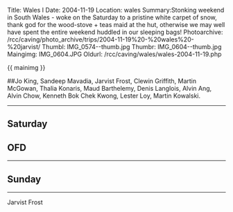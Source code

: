 Title: Wales I 
Date: 2004-11-19
Location: wales
Summary:Stonking weekend in South Wales - woke on the Saturday to a pristine white carpet of snow, thank god for the wood-stove + teas maid at the hut, otherwise we may well have spent the entire weekend huddled in our sleeping bags!
Photoarchive: /rcc/caving/photo_archive/trips/2004-11-19%20-%20wales%20-%20jarvist/
Thumbl: IMG_0574--thumb.jpg
Thumbr: IMG_0604--thumb.jpg
Maingimg: IMG_0604.JPG
Oldurl: /rcc/caving/wales/wales-2004-11-19.php

{{ mainimg }}

##Jo King, Sandeep Mavadia, Jarvist Frost, Clewin Griffith, Martin McGowan, Thalia Konaris, Maud Barthelemy, Denis Langlois, Alvin Ang, Alvin Chow, Kenneth Bok Chek Kwong, Lester Loy, Martin Kowalski.

* * *

## Saturday

## OFD

* * *

## Sunday

* * *

Jarvist Frost

